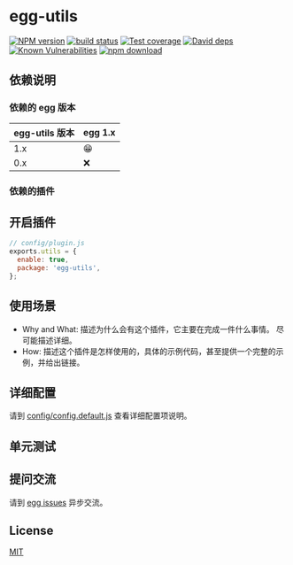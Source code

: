 # egg-utils

[![NPM version][npm-image]][npm-url]
[![build status][travis-image]][travis-url]
[![Test coverage][codecov-image]][codecov-url]
[![David deps][david-image]][david-url]
[![Known Vulnerabilities][snyk-image]][snyk-url]
[![npm download][download-image]][download-url]

[npm-image]: https://img.shields.io/npm/v/egg-utils.svg?style=flat-square
[npm-url]: https://npmjs.org/package/egg-utils
[travis-image]: https://img.shields.io/travis/eggjs/egg-utils.svg?style=flat-square
[travis-url]: https://travis-ci.org/eggjs/egg-utils
[codecov-image]: https://img.shields.io/codecov/c/github/eggjs/egg-utils.svg?style=flat-square
[codecov-url]: https://codecov.io/github/eggjs/egg-utils?branch=master
[david-image]: https://img.shields.io/david/eggjs/egg-utils.svg?style=flat-square
[david-url]: https://david-dm.org/eggjs/egg-utils
[snyk-image]: https://snyk.io/test/npm/egg-utils/badge.svg?style=flat-square
[snyk-url]: https://snyk.io/test/npm/egg-utils
[download-image]: https://img.shields.io/npm/dm/egg-utils.svg?style=flat-square
[download-url]: https://npmjs.org/package/egg-utils

<!--
Description here.
-->

## 依赖说明

### 依赖的 egg 版本

egg-utils 版本 | egg 1.x
--- | ---
1.x | 😁
0.x | ❌

### 依赖的插件
<!--

如果有依赖其它插件，请在这里特别说明。如

- security
- multipart

-->

## 开启插件

```js
// config/plugin.js
exports.utils = {
  enable: true,
  package: 'egg-utils',
};
```

## 使用场景

- Why and What: 描述为什么会有这个插件，它主要在完成一件什么事情。
尽可能描述详细。
- How: 描述这个插件是怎样使用的，具体的示例代码，甚至提供一个完整的示例，并给出链接。

## 详细配置

请到 [config/config.default.js](config/config.default.js) 查看详细配置项说明。

## 单元测试

<!-- 描述如何在单元测试中使用此插件，例如 schedule 如何触发。无则省略。-->

## 提问交流

请到 [egg issues](https://github.com/eggjs/egg/issues) 异步交流。

## License

[MIT](LICENSE)
